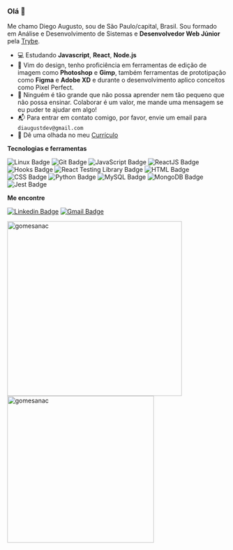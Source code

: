 ### Olá 👋

Me chamo Diego Augusto, sou de São Paulo/capital, Brasil. Sou formado em Análise e Desenvolvimento de Sistemas e **Desenvolvedor Web Júnior** pela [Trybe](https://www.betrybe.com/).

- 💻 Estudando **Javascript**, **React**, **Node.js**
- 🎨 Vim do design, tenho proficiência em ferramentas de edição de imagem como **Photoshop** e **Gimp**, também ferramentas de prototipação como **Figma** e **Adobe XD** e durante o desenvolvimento aplico conceitos como Pixel Perfect.
- 💬 Ninguém é tão grande que não possa aprender nem tão pequeno que não possa ensinar. Colaborar é um valor, me mande uma mensagem se eu puder te ajudar em algo!
- 📬 Para entrar em contato comigo, por favor, envie um email para `diaugustdev@gmail.com`
- 📄 Dê uma olhada no meu [Currículo](https://docs.google.com/document/d/1PDQhOcSwBntbPtBl3LXghmxPFOtOWmbObeW4fuFlsEI/edit)

**Tecnologias e ferramentas**

![Linux Badge](https://img.shields.io/badge/-Linux-FCC624?style=flat-square&logo=Linux&logoColor=black)
![Git Badge](https://img.shields.io/badge/-Git-F05032?style=flat-square&logo=git&logoColor=white)
![JavaScript Badge](https://img.shields.io/badge/-JavaScript-yellow?style=flat-square&logo=JavaScript&logoColor=white)
![ReactJS Badge](https://img.shields.io/badge/-React-61DAFB?style=flat-square&logo=React&logoColor=black)
![Hooks Badge](https://img.shields.io/badge/-Hooks-61DAFB?style=flat-square&logo=React&logoColor=black)
![React Testing Library Badge](https://img.shields.io/badge/-RTL-61DAFB?style=flat-square&logo=react&logoColor=black)
![HTML Badge](https://img.shields.io/badge/-HTML-E34F26?style=flat-square&logo=html5&logoColor=white)
![CSS Badge](https://img.shields.io/badge/-CSS-1572B6?style=flat-square&logo=css3&logoColor=white)
![Python Badge](https://img.shields.io/badge/-Python-306998?style=flat-square&logo=python&logoColor=white)
![MySQL Badge](https://img.shields.io/badge/-MySQL-4479A1?style=flat-square&logo=MySQL&logoColor=white)
![MongoDB Badge](https://img.shields.io/badge/-MongoDB-47A248?style=flat-square&logo=mongodb&logoColor=white)
![Jest Badge](https://img.shields.io/badge/-Jest-C21325?style=flat-square&logo=jest&logoColor=white)

**Me encontre**

[![Linkedin Badge](https://img.shields.io/badge/-LinkedIn-0077B5?style=flat-square&logo=Linkedin&logoColor=white&link=https://www.linkedin.com/in/diegoaugust/)](https://www.linkedin.com/in/diegoaugust/)
[![Gmail Badge](https://img.shields.io/badge/-Gmail-D14836?style=flat-square&logo=Gmail&logoColor=white&link=mailto:diaugustdev@gmail.com)](mailto:diaugustdev@gmail.com)

<a href="https://github.com/diaugust">
  <img align="center" width="400px" src="https://github-readme-stats.vercel.app/api?username=diaugust&show_icons=true&theme=dracula" alt="gomesanac" />
</a>
<a href="https://github.com/diaugust">
  <img align="center" width="336px" src="https://github-readme-stats.vercel.app/api/top-langs/?username=diaugust&layout=compact&theme=dracula" alt="gomesanac" />
</a>
